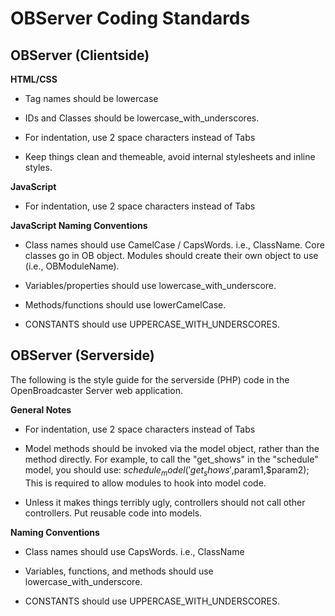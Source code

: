 # OBServer Coding Standards #

## OBServer (Clientside) ##

__HTML/CSS__

- Tag names should be lowercase

- IDs and Classes should be lowercase_with_underscores.

- For indentation, use 2 space characters instead of Tabs

- Keep things clean and themeable, avoid internal stylesheets and inline styles.

__JavaScript__

- For indentation, use 2 space characters instead of Tabs


__JavaScript Naming Conventions__

- Class names should use CamelCase / CapsWords. i.e., ClassName. Core classes go in OB object. Modules should create their own object to use (i.e., OBModuleName).

- Variables/properties should use lowercase_with_underscore.

- Methods/functions should use lowerCamelCase.

- CONSTANTS should use UPPERCASE_WITH_UNDERSCORES.


## OBServer (Serverside) ##

The following is the style guide for the server­side (PHP) code in the OpenBroadcaster Server web application.

__General Notes__

- For indentation, use 2 space characters instead of Tabs

- Model methods should be invoked via the model object, rather than the method directly. For example, to call the "get_shows" in the "schedule" model, you should use:
 $schedule_model('get_shows',$param1,$param2);
This is required to allow modules to hook into model code.

- Unless it makes things terribly ugly, controllers should not call other controllers. Put reusable code into models.


__Naming Conventions__

- Class names should use CapsWords. i.e., ClassName

- Variables, functions, and methods should use lowercase_with_underscore.

- CONSTANTS should use UPPERCASE_WITH_UNDERSCORES.
